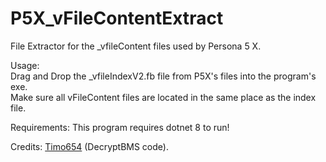 # P5X_vFileContentExtract  

File Extractor for the _vfileContent files used by Persona 5 X.  

Usage:  
Drag and Drop the _vfileIndexV2.fb file from P5X's files into the program's exe.  
Make sure all vFileContent files are located in the same place as the index file.


Requirements: This program requires dotnet 8 to run!  


Credits: [Timo654](https://github.com/Timo654) (DecryptBMS code).
